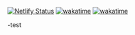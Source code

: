 [![Netlify Status](https://api.netlify.com/api/v1/badges/f7d6f4f0-59bc-4aab-b858-b3310011ca2f/deploy-status)](https://app.netlify.com/sites/portafolio-web-v2/deploys)
[![wakatime](https://wakatime.com/badge/user/c585b1da-c687-4d3b-89c1-72901e86fb52/project/32feec61-4a4e-4567-91a0-9e9801f0712c.svg)](https://wakatime.com/badge/user/c585b1da-c687-4d3b-89c1-72901e86fb52/project/32feec61-4a4e-4567-91a0-9e9801f0712c)
[![wakatime](https://wakatime.com/badge/github/Ivandv19/portafolio-web-v2.svg)](https://wakatime.com/badge/github/Ivandv19/portafolio-web-v2)

-test
